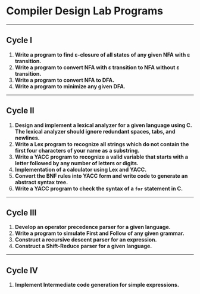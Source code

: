 # Compiler Design Lab Programs

---

## Cycle I

1. **Write a program to find ε-closure of all states of any given NFA with ε transition.**
2. **Write a program to convert NFA with ε transition to NFA without ε transition.**
3. **Write a program to convert NFA to DFA.**
4. **Write a program to minimize any given DFA.**

---

## Cycle II

1. **Design and implement a lexical analyzer for a given language using C. The lexical analyzer should ignore redundant spaces, tabs, and newlines.**
2. **Write a Lex program to recognize all strings which do not contain the first four characters of your name as a substring.**
3. **Write a YACC program to recognize a valid variable that starts with a letter followed by any number of letters or digits.**
4. **Implementation of a calculator using Lex and YACC.**
5. **Convert the BNF rules into YACC form and write code to generate an abstract syntax tree.**
6. **Write a YACC program to check the syntax of a `for` statement in C.**

---

## Cycle III

1. **Develop an operator precedence parser for a given language.**
2. **Write a program to simulate First and Follow of any given grammar.**
3. **Construct a recursive descent parser for an expression.**
4. **Construct a Shift-Reduce parser for a given language.**

---

## Cycle IV

1. **Implement Intermediate code generation for simple expressions.**
